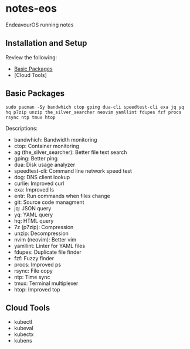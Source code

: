 # notes-eos
EndeavourOS running notes

## Installation and Setup

Review the following:
- [Basic Packages](#basic-packages)
- [Cloud Tools]

## Basic Packages

```shell
sudo pacman -Sy bandwhich ctop gping dua-cli speedtest-cli exa jq yq hq p7zip unzip the_silver_searcher neovim yamllint fdupes fzf procs rsync ntp tmux htop
```

Descriptions:

- bandwhich: Bandwidth monitoring
- ctop: Container monitoring
- ag (the_silver_searcher): Better file text search
- gping: Better ping
- dua: Disk usage analyzer
- speedtest-cli: Command line network speed test
- dog: DNS client lookup
- curlie: Improved curl
- exa: Improved ls
- entr: Run commands when files change
- git: Source code managment
- jq: JSON query
- yq: YAML query
- hq: HTML query
- 7z (p7zip): Compression
- unzip: Decompression
- nvim (neovim): Better vim
- yamllint: Linter for YAML files
- fdupes: Duplicate file finder
- fzf: Fuzzy finder
- procs: Improved ps
- rsync: File copy
- ntp: Time sync
- tmux: Terminal multiplexer
- htop: Improved top

## Cloud Tools

- kubectl
- kubeval
- kubectx
- kubens
